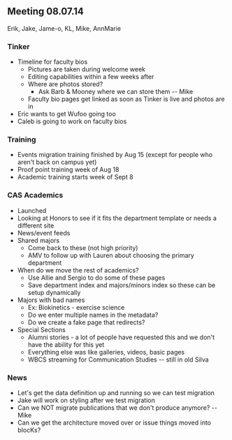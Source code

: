 ## Meeting 08.07.14
Erik, Jake, Jame-o, KL, Mike, AnnMarie

### Tinker
* Timeline for faculty bios
    * Pictures are taken during welcome week
    * Editing capabilities within a few weeks after
    * Where are photos stored?
        * Ask Barb & Mooney where we can store them -- Mike
    * Faculty bio pages get linked as soon as Tinker is live and photos are in
* Eric wants to get Wufoo going too
* Caleb is going to work on faculty bios
    
### Training
* Events migration training finished by Aug 15 (except for people who aren't back on campus yet)
* Proof point training week of Aug 18
* Academic training starts week of Sept 8

### CAS Academics
* Launched
* Looking at Honors to see if it fits the department template or needs a different site
* News/event feeds
* Shared majors
    * Come back to these (not high priority)
    * AMV to follow up with Lauren about choosing the primary department
* When do we move the rest of academics?
    * Use Allie and Sergio to do some of these pages
    * Save department index and majors/minors index so these can be setup dynamically
* Majors with bad names
    * Ex: Biokinetics - exercise science
    * Do we enter multiple names in the metadata?
    * Do we create a fake page that redirects?
* Special Sections
    * Alumni stories - a lot of people have requested this and we don't have the ability for this yet
    * Everything else was like galleries, videos, basic pages
    * WBCS streaming for Communication Studies -- still in old Silva

### News
* Let's get the data definition up and running so we can test migration
* Jake will work on styling after we test migration
* Can we NOT migrate publications that we don't produce anymore? -- Mike
* Can we get the architecture moved over or issue things moved into blocKs?

